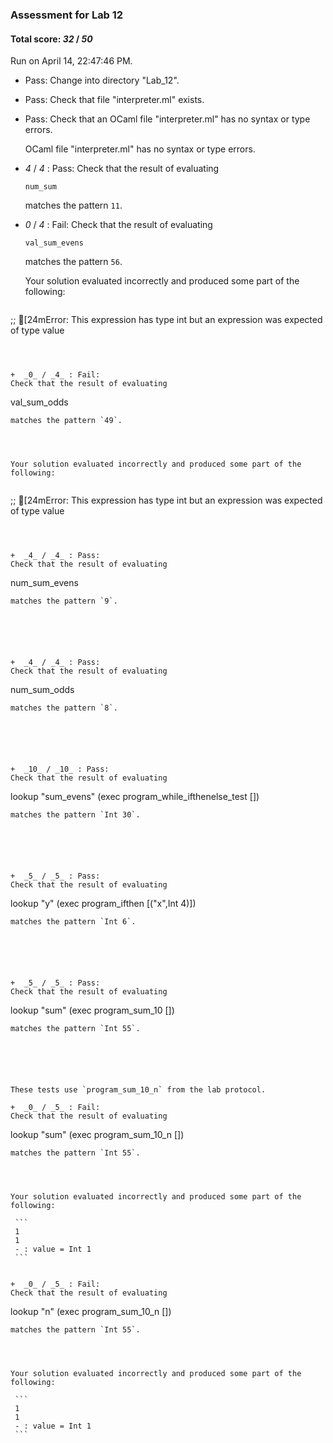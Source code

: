 ### Assessment for Lab 12

#### Total score: _32_ / _50_

Run on April 14, 22:47:46 PM.

+ Pass: Change into directory "Lab_12".

+ Pass: Check that file "interpreter.ml" exists.

+ Pass: Check that an OCaml file "interpreter.ml" has no syntax or type errors.

    OCaml file "interpreter.ml" has no syntax or type errors.



+  _4_ / _4_ : Pass: 
Check that the result of evaluating
   ```
   num_sum
   ```
   matches the pattern `11`.

   




+  _0_ / _4_ : Fail: 
Check that the result of evaluating
   ```
   val_sum_evens
   ```
   matches the pattern `56`.

   


   Your solution evaluated incorrectly and produced some part of the following:

 
   ```
 ;;
[24mError: This expression has type int but an expression was expected of type
         value

   ```



+  _0_ / _4_ : Fail: 
Check that the result of evaluating
   ```
   val_sum_odds
   ```
   matches the pattern `49`.

   


   Your solution evaluated incorrectly and produced some part of the following:

 
   ```
 ;;
[24mError: This expression has type int but an expression was expected of type
         value

   ```



+  _4_ / _4_ : Pass: 
Check that the result of evaluating
   ```
   num_sum_evens
   ```
   matches the pattern `9`.

   




+  _4_ / _4_ : Pass: 
Check that the result of evaluating
   ```
   num_sum_odds
   ```
   matches the pattern `8`.

   




+  _10_ / _10_ : Pass: 
Check that the result of evaluating
   ```
   lookup "sum_evens" (exec program_while_ifthenelse_test [])
   ```
   matches the pattern `Int 30`.

   




+  _5_ / _5_ : Pass: 
Check that the result of evaluating
   ```
   lookup "y" (exec program_ifthen [("x",Int 4)])
   ```
   matches the pattern `Int 6`.

   




+  _5_ / _5_ : Pass: 
Check that the result of evaluating
   ```
   lookup "sum" (exec program_sum_10 [])
   ```
   matches the pattern `Int 55`.

   




These tests use `program_sum_10_n` from the lab protocol.

+  _0_ / _5_ : Fail: 
Check that the result of evaluating
   ```
   lookup "sum" (exec program_sum_10_n [])
   ```
   matches the pattern `Int 55`.

   


   Your solution evaluated incorrectly and produced some part of the following:

    ```
    1
    1
    - : value = Int 1
    ```


+  _0_ / _5_ : Fail: 
Check that the result of evaluating
   ```
   lookup "n" (exec program_sum_10_n [])
   ```
   matches the pattern `Int 55`.

   


   Your solution evaluated incorrectly and produced some part of the following:

    ```
    1
    1
    - : value = Int 1
    ```


